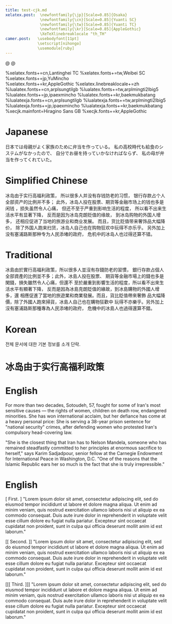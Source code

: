 ```yaml
---
title: test-cjk.md
xelatex.post:  \newfontfamily{\jp}[Scale=0.85]{Osaka}
               \newfontfamily{\cn}[Scale=0.85]{Yuanti SC}
               \newfontfamily{\tw}[Scale=0.85]{Yuanti TC}
               \newfontfamily{\kr}[Scale=0.85]{AppleGothic}
               \XeTeXlinebreaklocale "th_TH"
camer.post:   \usebodyfont[11pt]
              \setscript[nihongo]
              \usemodule[ruby]
---
```


@ @

  %xelatex.fonts+=cn,Lantinghei TC
  %xelatex.fonts+=tw,Weibei SC
  %xelatex.fonts+=jp,YuMincho  
  %xelatex.fonts+=kr,AppleGothic
  %xelatex.linebreaklocale+=zh  
  %lualatex.fonts+=cn,arplsungtilgb
  %lualatex.fonts+=tw,arplmingti2lbig5
  %lualatex.fonts+=jp,ipaexmincho
  %lualatex.fonts+=kr,baekmukbatang
  %lualatexja.fonts+=cn,arplsungtilgb
  %lualatexja.fonts+=tw,arplmingti2lbig5
  %lualatexja.fonts+=jp,ipaexmincho
  %lualatexja.fonts+=kr,baekmukbatang
  %xecjk.mainfont=Hiragino Sans GB
  %xecjk.fonts+=kr,AppleGothic

# Japanese

日本では母親がよく家族のために弁当を作っている。
私の高校時代も給食のシステムがなかったので、
自分でお昼を持っていかなければならず、
私の母が弁当を作ってくれていた。

# Simplified Chinese
 
冰岛由于实行高福利政策，
所以很多人并没有存钱防老的习惯，
银行存款占个人全部资产的比例并不多；
此外，冰岛人投在股票、期货等金融市场上的钱也多是闲钱
，损失虽然令人心痛，
但还不至于严重到影响生活的程度，
所以看不出来生活水平有显著下降，
反而是因为冰岛克朗贬值的缘故，
到冰岛购物的外国人增多，
还相应促进了当地的旅游业和商业发展。
而且，货比贬值带来奢饰品大幅降价，
除了外国人跑来扫货，冰岛人自己也在购物狂欢中玩得不亦乐乎。
另外加上没有塞浦路斯那种专为人民添堵的政府，
危机中的冰岛人也过得还算不错。

# Traditional

冰島由於實行高福利政策，所以很多人並沒有存錢防老的習慣，
銀行存款占個人全部資產的比例並不多；此外，冰島人投在股票、
期貨等金融市場上的錢也多是閑錢，損失雖然令人心痛，但還不
至於嚴重到影響生活的程度，所以看不出來生活水平有顯著下降，
反而是因為冰島克朗貶值的緣故，到冰島購物的外國人增多，還
相應促進了當地的旅遊業和商業發展。而且，貨比貶值帶來奢飾
品大幅降價，除了外國人跑來掃貨，冰島人自己也在購物狂歡中
玩得不亦樂乎。另外加上沒有塞浦路斯那種專為人民添堵的政府，
危機中的冰島人也過得還算不錯。

# Korean 

전체 문서에 대한 기본 정보를 소개 단락.

# 冰岛由于实行高福利政策

# English

For more than two decades, Sotoudeh, 57, 
fought for some of Iran's most sensitive 
causes — the rights of women, children on 
death row, endangered minorities. She has 
won international acclaim, but her defiance 
has come at a heavy personal price: She is 
serving a 38-year prison sentence for "national 
security" crimes, after defending women who 
protested Iran's compulsory head-covering law.

"She is the closest thing that Iran has to 
Nelson Mandela, someone who has remained 
steadfastly committed to her principles at 
enormous sacrifice to herself," says Karim 
Sadjadpour, senior fellow at the Carnegie 
Endowment for International Peace in Washington, 
D.C. "One of the reasons that the Islamic Republic 
ears her so much is the fact that she is truly 
irrepressible."


# English

[ First. ] "Lorem ipsum dolor sit amet, consectetur adipiscing elit, sed do
eiusmod tempor incididunt ut labore et dolore magna aliqua. Ut enim ad minim
veniam, quis nostrud exercitation ullamco laboris nisi ut aliquip ex ea commodo
consequat. Duis aute irure dolor in reprehenderit in voluptate velit esse
cillum dolore eu fugiat nulla pariatur. Excepteur sint occaecat cupidatat non
proident, sunt in culpa qui officia deserunt mollit anim id est laborum."

[[ Second. ]] "Lorem ipsum dolor sit amet, consectetur adipiscing elit, sed do
eiusmod tempor incididunt ut labore et dolore magna aliqua. Ut enim ad minim
veniam, quis nostrud exercitation ullamco laboris nisi ut aliquip ex ea commodo
consequat. Duis aute irure dolor in reprehenderit in voluptate velit esse
cillum dolore eu fugiat nulla pariatur. Excepteur sint occaecat cupidatat non
proident, sunt in culpa qui officia deserunt mollit anim id est laborum."

[[[ Third. ]]] "Lorem ipsum dolor sit amet, consectetur adipiscing elit, sed do
eiusmod tempor incididunt ut labore et dolore magna aliqua. Ut enim ad minim
veniam, quis nostrud exercitation ullamco laboris nisi ut aliquip ex ea commodo
consequat. Duis aute irure dolor in reprehenderit in voluptate velit esse
cillum dolore eu fugiat nulla pariatur. Excepteur sint occaecat cupidatat non
proident, sunt in culpa qui officia deserunt mollit anim id est laborum."
